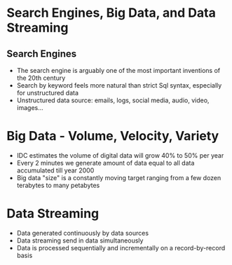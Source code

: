 # Search Engines, Big Data, and Data Streaming #

## Search Engines ##
* The search engine is arguably one of the most important inventions of the 20th century
* Search by keyword feels more natural than strict Sql syntax, especially for unstructured data
* Unstructured data source: emails, logs, social media, audio, video, images...

# Big Data - Volume, Velocity, Variety #
* IDC estimates the volume of digital data will grow 40% to 50% per year
* Every 2 minutes we generate amount of data equal to all data accumulated till year 2000
* Big data "size" is a constantly moving target ranging from a few dozen terabytes to many petabytes

# Data Streaming #
* Data generated continuously by data sources
* Data streaming send in data simultaneously
* Data is processed sequentially and incrementally on a record-by-record basis